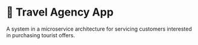 # 🧭 Travel Agency App
A system in a microservice architecture for servicing customers interested in purchasing tourist offers.
